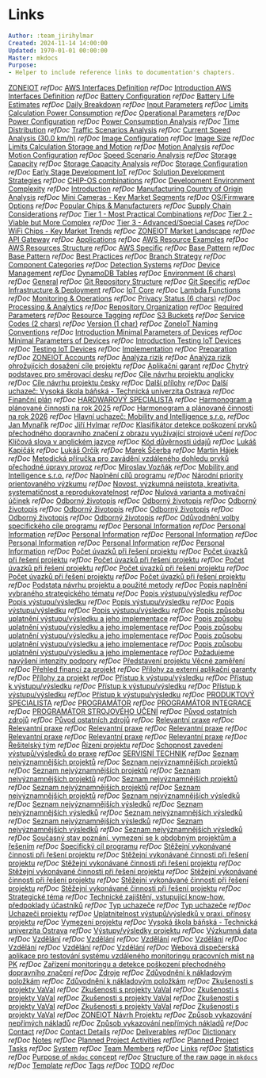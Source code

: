 # Links

```yaml
Author: :team_jirihylmar
Created: 2024-11-14 14:00:00
Updated: 1970-01-01 00:00:00
Master: mkdocs
Purpose:
- Helper to include reference links to documentation's chapters.
```

[ZONEIOT](#zoneiot) *refDoc*
[AWS Interfaces Definition](/development_aws/aws_interfaces_definition#aws-interfaces-definition) *refDoc*
[Introduction AWS Interfaces Definition](/development_aws/aws_interfaces_definition#introduction-aws-interfaces-definition) *refDoc*
[Battery Configuration](/development_common/limits_calculations_power_consumption#battery-configuration) *refDoc*
[Battery Life Estimates](/development_common/limits_calculations_power_consumption#battery-life-estimates) *refDoc*
[Daily Breakdown](/development_common/limits_calculations_power_consumption#daily-breakdown) *refDoc*
[Input Parameters](/development_common/limits_calculations_power_consumption#input-parameters) *refDoc*
[Limits Calculation Power Consumption](/development_common/limits_calculations_power_consumption#limits-calculation-power-consumption) *refDoc*
[Operational Parameters](/development_common/limits_calculations_power_consumption#operational-parameters) *refDoc*
[Power Configuration](/development_common/limits_calculations_power_consumption#power-configuration) *refDoc*
[Power Consumption Analysis](/development_common/limits_calculations_power_consumption#power-consumption-analysis) *refDoc*
[Time Distribution](/development_common/limits_calculations_power_consumption#time-distribution) *refDoc*
[Traffic Scenarios Analysis](/development_common/limits_calculations_power_consumption#traffic-scenarios-analysis) *refDoc*
[Current Speed Analysis (30.0 km/h)](/development_common/limits_calculations_storage_and_motion#current-speed-analysis-(30.0-km/h)) *refDoc*
[Image Configuration](/development_common/limits_calculations_storage_and_motion#image-configuration) *refDoc*
[Image Size](/development_common/limits_calculations_storage_and_motion#image-size) *refDoc*
[Limits Calculation Storage and Motion](/development_common/limits_calculations_storage_and_motion#limits-calculation-storage-and-motion) *refDoc*
[Motion Analysis](/development_common/limits_calculations_storage_and_motion#motion-analysis) *refDoc*
[Motion Configuration](/development_common/limits_calculations_storage_and_motion#motion-configuration) *refDoc*
[Speed Scenario Analysis](/development_common/limits_calculations_storage_and_motion#speed-scenario-analysis) *refDoc*
[Storage Capacity](/development_common/limits_calculations_storage_and_motion#storage-capacity) *refDoc*
[Storage Capacity Analysis](/development_common/limits_calculations_storage_and_motion#storage-capacity-analysis) *refDoc*
[Storage Configuration](/development_common/limits_calculations_storage_and_motion#storage-configuration) *refDoc*
[Early Stage Development IoT](/development_common/solution_development_strategies#early-stage-development-iot) *refDoc*
[Solution Development Strategies](/development_common/solution_development_strategies#solution-development-strategies) *refDoc*
[CHIP-OS combinations](/development_common/zoneiot_market_landscape_ro#chip-os-combinations) *refDoc*
[Development Environment Complexity](/development_common/zoneiot_market_landscape_ro#development-environment-complexity) *refDoc*
[Introduction](/development_common/zoneiot_market_landscape_ro#introduction) *refDoc*
[Manufacturing Country of Origin Analysis](/development_common/zoneiot_market_landscape_ro#manufacturing-country-of-origin-analysis) *refDoc*
[Mini Cameras - Key Market Segments](/development_common/zoneiot_market_landscape_ro#mini-cameras---key-market-segments) *refDoc*
[OS/Firmware Options](/development_common/zoneiot_market_landscape_ro#os/firmware-options) *refDoc*
[Popular Chips & Manufacturers](/development_common/zoneiot_market_landscape_ro#popular-chips-&-manufacturers) *refDoc*
[Supply Chain Considerations](/development_common/zoneiot_market_landscape_ro#supply-chain-considerations) *refDoc*
[Tier 1 - Most Practical Combinations](/development_common/zoneiot_market_landscape_ro#tier-1---most-practical-combinations) *refDoc*
[Tier 2 - Viable but More Complex](/development_common/zoneiot_market_landscape_ro#tier-2---viable-but-more-complex) *refDoc*
[Tier 3 - Advanced/Special Cases](/development_common/zoneiot_market_landscape_ro#tier-3---advanced/special-cases) *refDoc*
[WiFi Chips - Key Market Trends](/development_common/zoneiot_market_landscape_ro#wifi-chips---key-market-trends) *refDoc*
[ZONEIOT Market Landscape](/development_common/zoneiot_market_landscape_ro#zoneiot-market-landscape) *refDoc*
[API Gateway](/development_common/zoneiot_naming_conventions#api-gateway) *refDoc*
[Applications](/development_common/zoneiot_naming_conventions#applications) *refDoc*
[AWS Resource Examples](/development_common/zoneiot_naming_conventions#aws-resource-examples) *refDoc*
[AWS Resources Structure](/development_common/zoneiot_naming_conventions#aws-resources-structure) *refDoc*
[AWS Specific](/development_common/zoneiot_naming_conventions#aws-specific) *refDoc*
[Base Pattern](/development_common/zoneiot_naming_conventions#base-pattern) *refDoc*
[Base Pattern](/development_common/zoneiot_naming_conventions#base-pattern) *refDoc*
[Best Practices](/development_common/zoneiot_naming_conventions#best-practices) *refDoc*
[Branch Strategy](/development_common/zoneiot_naming_conventions#branch-strategy) *refDoc*
[Component Categories](/development_common/zoneiot_naming_conventions#component-categories) *refDoc*
[Detection Systems](/development_common/zoneiot_naming_conventions#detection-systems) *refDoc*
[Device Management](/development_common/zoneiot_naming_conventions#device-management) *refDoc*
[DynamoDB Tables](/development_common/zoneiot_naming_conventions#dynamodb-tables) *refDoc*
[Environment (6 chars)](/development_common/zoneiot_naming_conventions#environment-(6-chars)) *refDoc*
[General](/development_common/zoneiot_naming_conventions#general) *refDoc*
[Git Repository Structure](/development_common/zoneiot_naming_conventions#git-repository-structure) *refDoc*
[Git Specific](/development_common/zoneiot_naming_conventions#git-specific) *refDoc*
[Infrastructure & Deployment](/development_common/zoneiot_naming_conventions#infrastructure-&-deployment) *refDoc*
[IoT Core](/development_common/zoneiot_naming_conventions#iot-core) *refDoc*
[Lambda Functions](/development_common/zoneiot_naming_conventions#lambda-functions) *refDoc*
[Monitoring & Operations](/development_common/zoneiot_naming_conventions#monitoring-&-operations) *refDoc*
[Privacy Status (6 chars)](/development_common/zoneiot_naming_conventions#privacy-status-(6-chars)) *refDoc*
[Processing & Analytics](/development_common/zoneiot_naming_conventions#processing-&-analytics) *refDoc*
[Repository Organization](/development_common/zoneiot_naming_conventions#repository-organization) *refDoc*
[Required Parameters](/development_common/zoneiot_naming_conventions#required-parameters) *refDoc*
[Resource Tagging](/development_common/zoneiot_naming_conventions#resource-tagging) *refDoc*
[S3 Buckets](/development_common/zoneiot_naming_conventions#s3-buckets) *refDoc*
[Service Codes (2 chars)](/development_common/zoneiot_naming_conventions#service-codes-(2-chars)) *refDoc*
[Version (1 char)](/development_common/zoneiot_naming_conventions#version-(1-char)) *refDoc*
[ZoneIoT Naming Conventions](/development_common/zoneiot_naming_conventions#zoneiot-naming-conventions) *refDoc*
[Introduction Minimal Parameters of Devices](/development_devices/minimal_parameters_of_devices#introduction-minimal-parameters-of-devices) *refDoc*
[Minimal Parameters of Devices](/development_devices/minimal_parameters_of_devices#minimal-parameters-of-devices) *refDoc*
[Introduction Testing IoT Devices](/development_devices/testing_iot_devices#introduction-testing-iot-devices) *refDoc*
[Testing IoT Devices](/development_devices/testing_iot_devices#testing-iot-devices) *refDoc*
[Implementation](/governance/zoneiot_accounts#implementation) *refDoc*
[Preparation](/governance/zoneiot_accounts#preparation) *refDoc*
[ZONEIOT Accounts](/governance/zoneiot_accounts#zoneiot-accounts) *refDoc*
[Analýza rizik](/governance/zoneiot_navrh_projektu_ro#analyza-rizik) *refDoc*
[Analýza rizik ohrožujících dosažení cíle projektu](/governance/zoneiot_navrh_projektu_ro#analyza-rizik-ohrozujicich-dosazeni-cile-projektu) *refDoc*
[Aplikační garant](/governance/zoneiot_navrh_projektu_ro#aplikacni-garant) *refDoc*
[Chytrý podstavec pro směrovací desku](/governance/zoneiot_navrh_projektu_ro#chytry-podstavec-pro-smerovaci-desku) *refDoc*
[Cíle návrhu projektu anglicky](/governance/zoneiot_navrh_projektu_ro#cile-navrhu-projektu-anglicky) *refDoc*
[Cíle návrhu projektu česky](/governance/zoneiot_navrh_projektu_ro#cile-navrhu-projektu-cesky) *refDoc*
[Další přílohy](/governance/zoneiot_navrh_projektu_ro#dalsi-prilohy) *refDoc*
[Další uchazeč: Vysoká škola báňská - Technická univerzita Ostrava](/governance/zoneiot_navrh_projektu_ro#dalsi-uchazec:-vysoka-skola-banska---technicka-univerzita-ostrava) *refDoc*
[Finanční plán](/governance/zoneiot_navrh_projektu_ro#financni-plan) *refDoc*
[HARDWAROVÝ SPECIALISTA](/governance/zoneiot_navrh_projektu_ro#hardwarovy-specialista) *refDoc*
[Harmonogram a plánované činnosti na rok 2025](/governance/zoneiot_navrh_projektu_ro#harmonogram-a-planovane-cinnosti-na-rok-2025) *refDoc*
[Harmonogram a plánované činnosti na rok 2026](/governance/zoneiot_navrh_projektu_ro#harmonogram-a-planovane-cinnosti-na-rok-2026) *refDoc*
[Hlavní uchazeč: Mobility and Intelligence s.r.o.](/governance/zoneiot_navrh_projektu_ro#hlavni-uchazec:-mobility-and-intelligence-s.r.o.) *refDoc*
[Jan Mynařík](/governance/zoneiot_navrh_projektu_ro#jan-mynarik) *refDoc*
[Jiří Hylmar](/governance/zoneiot_navrh_projektu_ro#jiri-hylmar) *refDoc*
[Klasifikátor detekce poškození prvků přechodného dopravního značení z obrazu využívající strojové učení](/governance/zoneiot_navrh_projektu_ro#klasifikator-detekce-poskozeni-prvku-prechodneho-dopravniho-znaceni-z-obrazu-vyuzivajici-strojove-uceni) *refDoc*
[Klíčová slova v anglickém jazyce](/governance/zoneiot_navrh_projektu_ro#klicova-slova-v-anglickem-jazyce) *refDoc*
[Kód důvěrnosti údajů](/governance/zoneiot_navrh_projektu_ro#kod-duvernosti-udaju) *refDoc*
[Lukáš Kapičák](/governance/zoneiot_navrh_projektu_ro#lukas-kapicak) *refDoc*
[Lukáš Orčík](/governance/zoneiot_navrh_projektu_ro#lukas-orcik) *refDoc*
[Marek Ščerba](/governance/zoneiot_navrh_projektu_ro#marek-scerba) *refDoc*
[Martin Hájek](/governance/zoneiot_navrh_projektu_ro#martin-hajek) *refDoc*
[Metodická příručka pro zavádění vzdáleného dohledu prvků přechodné úpravy provoz](/governance/zoneiot_navrh_projektu_ro#metodicka-prirucka-pro-zavadeni-vzdaleneho-dohledu-prvku-prechodne-upravy-provoz) *refDoc*
[Miroslav Vozňák](/governance/zoneiot_navrh_projektu_ro#miroslav-voznak) *refDoc*
[Mobility and Intelligence s.r.o.](/governance/zoneiot_navrh_projektu_ro#mobility-and-intelligence-s.r.o.) *refDoc*
[Naplnění cílů programu](/governance/zoneiot_navrh_projektu_ro#naplneni-cilu-programu) *refDoc*
[Národní priority orientovaného výzkumu](/governance/zoneiot_navrh_projektu_ro#narodni-priority-orientovaneho-vyzkumu) *refDoc*
[Novost, výzkumná nejistota, kreativita, systematičnost a reprodukovatelnost](/governance/zoneiot_navrh_projektu_ro#novost,-vyzkumna-nejistota,-kreativita,-systematicnost-a-reprodukovatelnost) *refDoc*
[Nulová varianta a motivační účinek](/governance/zoneiot_navrh_projektu_ro#nulova-varianta-a-motivacni-ucinek) *refDoc*
[Odborný životopis](/governance/zoneiot_navrh_projektu_ro#odborny-zivotopis) *refDoc*
[Odborný životopis](/governance/zoneiot_navrh_projektu_ro#odborny-zivotopis) *refDoc*
[Odborný životopis](/governance/zoneiot_navrh_projektu_ro#odborny-zivotopis) *refDoc*
[Odborný životopis](/governance/zoneiot_navrh_projektu_ro#odborny-zivotopis) *refDoc*
[Odborný životopis](/governance/zoneiot_navrh_projektu_ro#odborny-zivotopis) *refDoc*
[Odborný životopis](/governance/zoneiot_navrh_projektu_ro#odborny-zivotopis) *refDoc*
[Odborný životopis](/governance/zoneiot_navrh_projektu_ro#odborny-zivotopis) *refDoc*
[Odůvodnění volby specifického cíle programu](/governance/zoneiot_navrh_projektu_ro#oduvodneni-volby-specifickeho-cile-programu) *refDoc*
[Personal Information](/governance/zoneiot_navrh_projektu_ro#personal-information) *refDoc*
[Personal Information](/governance/zoneiot_navrh_projektu_ro#personal-information) *refDoc*
[Personal Information](/governance/zoneiot_navrh_projektu_ro#personal-information) *refDoc*
[Personal Information](/governance/zoneiot_navrh_projektu_ro#personal-information) *refDoc*
[Personal Information](/governance/zoneiot_navrh_projektu_ro#personal-information) *refDoc*
[Personal Information](/governance/zoneiot_navrh_projektu_ro#personal-information) *refDoc*
[Personal Information](/governance/zoneiot_navrh_projektu_ro#personal-information) *refDoc*
[Počet úvazků při řešení projektu](/governance/zoneiot_navrh_projektu_ro#pocet-uvazku-pri-reseni-projektu) *refDoc*
[Počet úvazků při řešení projektu](/governance/zoneiot_navrh_projektu_ro#pocet-uvazku-pri-reseni-projektu) *refDoc*
[Počet úvazků při řešení projektu](/governance/zoneiot_navrh_projektu_ro#pocet-uvazku-pri-reseni-projektu) *refDoc*
[Počet úvazků při řešení projektu](/governance/zoneiot_navrh_projektu_ro#pocet-uvazku-pri-reseni-projektu) *refDoc*
[Počet úvazků při řešení projektu](/governance/zoneiot_navrh_projektu_ro#pocet-uvazku-pri-reseni-projektu) *refDoc*
[Počet úvazků při řešení projektu](/governance/zoneiot_navrh_projektu_ro#pocet-uvazku-pri-reseni-projektu) *refDoc*
[Počet úvazků při řešení projektu](/governance/zoneiot_navrh_projektu_ro#pocet-uvazku-pri-reseni-projektu) *refDoc*
[Podstata návrhu projektu a použité metody](/governance/zoneiot_navrh_projektu_ro#podstata-navrhu-projektu-a-pouzite-metody) *refDoc*
[Popis naplnění vybraného strategického tématu](/governance/zoneiot_navrh_projektu_ro#popis-naplneni-vybraneho-strategickeho-tematu) *refDoc*
[Popis výstupu/výsledku](/governance/zoneiot_navrh_projektu_ro#popis-vystupu/vysledku) *refDoc*
[Popis výstupu/výsledku](/governance/zoneiot_navrh_projektu_ro#popis-vystupu/vysledku) *refDoc*
[Popis výstupu/výsledku](/governance/zoneiot_navrh_projektu_ro#popis-vystupu/vysledku) *refDoc*
[Popis výstupu/výsledku](/governance/zoneiot_navrh_projektu_ro#popis-vystupu/vysledku) *refDoc*
[Popis výstupu/výsledku](/governance/zoneiot_navrh_projektu_ro#popis-vystupu/vysledku) *refDoc*
[Popis způsobu uplatnění výstupu/výsledku a jeho implementace](/governance/zoneiot_navrh_projektu_ro#popis-zpusobu-uplatneni-vystupu/vysledku-a-jeho-implementace) *refDoc*
[Popis způsobu uplatnění výstupu/výsledku a jeho implementace](/governance/zoneiot_navrh_projektu_ro#popis-zpusobu-uplatneni-vystupu/vysledku-a-jeho-implementace) *refDoc*
[Popis způsobu uplatnění výstupu/výsledku a jeho implementace](/governance/zoneiot_navrh_projektu_ro#popis-zpusobu-uplatneni-vystupu/vysledku-a-jeho-implementace) *refDoc*
[Popis způsobu uplatnění výstupu/výsledku a jeho implementace](/governance/zoneiot_navrh_projektu_ro#popis-zpusobu-uplatneni-vystupu/vysledku-a-jeho-implementace) *refDoc*
[Popis způsobu uplatnění výstupu/výsledku a jeho implementace](/governance/zoneiot_navrh_projektu_ro#popis-zpusobu-uplatneni-vystupu/vysledku-a-jeho-implementace) *refDoc*
[Požadujeme navýšení intenzity podpory](/governance/zoneiot_navrh_projektu_ro#pozadujeme-navyseni-intenzity-podpory) *refDoc*
[Představení projektu Věcné zaměření](/governance/zoneiot_navrh_projektu_ro#predstaveni-projektu-vecne-zamereni) *refDoc*
[Přehled financí za projekt](/governance/zoneiot_navrh_projektu_ro#prehled-financi-za-projekt) *refDoc*
[Přílohy za externí aplikační garanty](/governance/zoneiot_navrh_projektu_ro#prilohy-za-externi-aplikacni-garanty) *refDoc*
[Přílohy za projekt](/governance/zoneiot_navrh_projektu_ro#prilohy-za-projekt) *refDoc*
[Přístup k výstupu/výsledku](/governance/zoneiot_navrh_projektu_ro#pristup-k-vystupu/vysledku) *refDoc*
[Přístup k výstupu/výsledku](/governance/zoneiot_navrh_projektu_ro#pristup-k-vystupu/vysledku) *refDoc*
[Přístup k výstupu/výsledku](/governance/zoneiot_navrh_projektu_ro#pristup-k-vystupu/vysledku) *refDoc*
[Přístup k výstupu/výsledku](/governance/zoneiot_navrh_projektu_ro#pristup-k-vystupu/vysledku) *refDoc*
[Přístup k výstupu/výsledku](/governance/zoneiot_navrh_projektu_ro#pristup-k-vystupu/vysledku) *refDoc*
[PRODUKTOVÝ SPECIALISTA](/governance/zoneiot_navrh_projektu_ro#produktovy-specialista) *refDoc*
[PROGRAMÁTOR](/governance/zoneiot_navrh_projektu_ro#programator) *refDoc*
[PROGRAMÁTOR INTEGRACE](/governance/zoneiot_navrh_projektu_ro#programator-integrace) *refDoc*
[PROGRAMÁTOR STROJOVÉHO UČENÍ](/governance/zoneiot_navrh_projektu_ro#programator-strojoveho-uceni) *refDoc*
[Původ ostatních zdrojů](/governance/zoneiot_navrh_projektu_ro#puvod-ostatnich-zdroju) *refDoc*
[Původ ostatních zdrojů](/governance/zoneiot_navrh_projektu_ro#puvod-ostatnich-zdroju) *refDoc*
[Relevantní praxe](/governance/zoneiot_navrh_projektu_ro#relevantni-praxe) *refDoc*
[Relevantní praxe](/governance/zoneiot_navrh_projektu_ro#relevantni-praxe) *refDoc*
[Relevantní praxe](/governance/zoneiot_navrh_projektu_ro#relevantni-praxe) *refDoc*
[Relevantní praxe](/governance/zoneiot_navrh_projektu_ro#relevantni-praxe) *refDoc*
[Relevantní praxe](/governance/zoneiot_navrh_projektu_ro#relevantni-praxe) *refDoc*
[Relevantní praxe](/governance/zoneiot_navrh_projektu_ro#relevantni-praxe) *refDoc*
[Relevantní praxe](/governance/zoneiot_navrh_projektu_ro#relevantni-praxe) *refDoc*
[Řešitelský tým](/governance/zoneiot_navrh_projektu_ro#resitelsky-tym) *refDoc*
[Řízení projektu](/governance/zoneiot_navrh_projektu_ro#rizeni-projektu) *refDoc*
[Schopnost zavedení výstupů/výsledků do praxe](/governance/zoneiot_navrh_projektu_ro#schopnost-zavedeni-vystupu/vysledku-do-praxe) *refDoc*
[SERVISNÍ TECHNIK](/governance/zoneiot_navrh_projektu_ro#servisni-technik) *refDoc*
[Seznam nejvýznamnějších projektů](/governance/zoneiot_navrh_projektu_ro#seznam-nejvyznamnejsich-projektu) *refDoc*
[Seznam nejvýznamnějších projektů](/governance/zoneiot_navrh_projektu_ro#seznam-nejvyznamnejsich-projektu) *refDoc*
[Seznam nejvýznamnějších projektů](/governance/zoneiot_navrh_projektu_ro#seznam-nejvyznamnejsich-projektu) *refDoc*
[Seznam nejvýznamnějších projektů](/governance/zoneiot_navrh_projektu_ro#seznam-nejvyznamnejsich-projektu) *refDoc*
[Seznam nejvýznamnějších projektů](/governance/zoneiot_navrh_projektu_ro#seznam-nejvyznamnejsich-projektu) *refDoc*
[Seznam nejvýznamnějších projektů](/governance/zoneiot_navrh_projektu_ro#seznam-nejvyznamnejsich-projektu) *refDoc*
[Seznam nejvýznamnějších projektů](/governance/zoneiot_navrh_projektu_ro#seznam-nejvyznamnejsich-projektu) *refDoc*
[Seznam nejvýznamnějších výsledků](/governance/zoneiot_navrh_projektu_ro#seznam-nejvyznamnejsich-vysledku) *refDoc*
[Seznam nejvýznamnějších výsledků](/governance/zoneiot_navrh_projektu_ro#seznam-nejvyznamnejsich-vysledku) *refDoc*
[Seznam nejvýznamnějších výsledků](/governance/zoneiot_navrh_projektu_ro#seznam-nejvyznamnejsich-vysledku) *refDoc*
[Seznam nejvýznamnějších výsledků](/governance/zoneiot_navrh_projektu_ro#seznam-nejvyznamnejsich-vysledku) *refDoc*
[Seznam nejvýznamnějších výsledků](/governance/zoneiot_navrh_projektu_ro#seznam-nejvyznamnejsich-vysledku) *refDoc*
[Seznam nejvýznamnějších výsledků](/governance/zoneiot_navrh_projektu_ro#seznam-nejvyznamnejsich-vysledku) *refDoc*
[Seznam nejvýznamnějších výsledků](/governance/zoneiot_navrh_projektu_ro#seznam-nejvyznamnejsich-vysledku) *refDoc*
[Současný stav poznání, vymezení se k obdobným projektům a řešením](/governance/zoneiot_navrh_projektu_ro#soucasny-stav-poznani,-vymezeni-se-k-obdobnym-projektum-a-resenim) *refDoc*
[Specifický cíl programu](/governance/zoneiot_navrh_projektu_ro#specificky-cil-programu) *refDoc*
[Stěžejní vykonávané činnosti při řešení projektu](/governance/zoneiot_navrh_projektu_ro#stezejni-vykonavane-cinnosti-pri-reseni-projektu) *refDoc*
[Stěžejní vykonávané činnosti při řešení projektu](/governance/zoneiot_navrh_projektu_ro#stezejni-vykonavane-cinnosti-pri-reseni-projektu) *refDoc*
[Stěžejní vykonávané činnosti při řešení projektu](/governance/zoneiot_navrh_projektu_ro#stezejni-vykonavane-cinnosti-pri-reseni-projektu) *refDoc*
[Stěžejní vykonávané činnosti při řešení projektu](/governance/zoneiot_navrh_projektu_ro#stezejni-vykonavane-cinnosti-pri-reseni-projektu) *refDoc*
[Stěžejní vykonávané činnosti při řešení projektu](/governance/zoneiot_navrh_projektu_ro#stezejni-vykonavane-cinnosti-pri-reseni-projektu) *refDoc*
[Stěžejní vykonávané činnosti při řešení projektu](/governance/zoneiot_navrh_projektu_ro#stezejni-vykonavane-cinnosti-pri-reseni-projektu) *refDoc*
[Stěžejní vykonávané činnosti při řešení projektu](/governance/zoneiot_navrh_projektu_ro#stezejni-vykonavane-cinnosti-pri-reseni-projektu) *refDoc*
[Strategické téma](/governance/zoneiot_navrh_projektu_ro#strategicke-tema) *refDoc*
[Technické zajištění, vstupující know-how, předpoklady účastníků](/governance/zoneiot_navrh_projektu_ro#technicke-zajisteni,-vstupujici-know-how,-predpoklady-ucastniku) *refDoc*
[Typ uchazeče](/governance/zoneiot_navrh_projektu_ro#typ-uchazece) *refDoc*
[Typ uchazeče](/governance/zoneiot_navrh_projektu_ro#typ-uchazece) *refDoc*
[Uchazeči projektu](/governance/zoneiot_navrh_projektu_ro#uchazeci-projektu) *refDoc*
[Uplatnitelnost výstupů/výsledků v praxi, přínosy projektu](/governance/zoneiot_navrh_projektu_ro#uplatnitelnost-vystupu/vysledku-v-praxi,-prinosy-projektu) *refDoc*
[Vymezení projektu](/governance/zoneiot_navrh_projektu_ro#vymezeni-projektu) *refDoc*
[Vysoká škola báňská - Technická univerzita Ostrava](/governance/zoneiot_navrh_projektu_ro#vysoka-skola-banska---technicka-univerzita-ostrava) *refDoc*
[Výstupy/výsledky projektu](/governance/zoneiot_navrh_projektu_ro#vystupy/vysledky-projektu) *refDoc*
[Výzkumná data](/governance/zoneiot_navrh_projektu_ro#vyzkumna-data) *refDoc*
[Vzdělání](/governance/zoneiot_navrh_projektu_ro#vzdelani) *refDoc*
[Vzdělání](/governance/zoneiot_navrh_projektu_ro#vzdelani) *refDoc*
[Vzdělání](/governance/zoneiot_navrh_projektu_ro#vzdelani) *refDoc*
[Vzdělání](/governance/zoneiot_navrh_projektu_ro#vzdelani) *refDoc*
[Vzdělání](/governance/zoneiot_navrh_projektu_ro#vzdelani) *refDoc*
[Vzdělání](/governance/zoneiot_navrh_projektu_ro#vzdelani) *refDoc*
[Vzdělání](/governance/zoneiot_navrh_projektu_ro#vzdelani) *refDoc*
[Webová dispečerská aplikace pro testování systému vzdáleného monitoringu pracovních míst na PK](/governance/zoneiot_navrh_projektu_ro#webova-dispecerska-aplikace-pro-testovani-systemu-vzdaleneho-monitoringu-pracovnich-mist-na-pk) *refDoc*
[Zařízení monitoringu a detekce poškození přechodného dopravního značení](/governance/zoneiot_navrh_projektu_ro#zarizeni-monitoringu-a-detekce-poskozeni-prechodneho-dopravniho-znaceni) *refDoc*
[Zdroje](/governance/zoneiot_navrh_projektu_ro#zdroje) *refDoc*
[Zdůvodnění k nákladovým položkám](/governance/zoneiot_navrh_projektu_ro#zduvodneni-k-nakladovym-polozkam) *refDoc*
[Zdůvodnění k nákladovým položkám](/governance/zoneiot_navrh_projektu_ro#zduvodneni-k-nakladovym-polozkam) *refDoc*
[Zkušenosti s projekty VaVaI](/governance/zoneiot_navrh_projektu_ro#zkusenosti-s-projekty-vavai) *refDoc*
[Zkušenosti s projekty VaVaI](/governance/zoneiot_navrh_projektu_ro#zkusenosti-s-projekty-vavai) *refDoc*
[Zkušenosti s projekty VaVaI](/governance/zoneiot_navrh_projektu_ro#zkusenosti-s-projekty-vavai) *refDoc*
[Zkušenosti s projekty VaVaI](/governance/zoneiot_navrh_projektu_ro#zkusenosti-s-projekty-vavai) *refDoc*
[Zkušenosti s projekty VaVaI](/governance/zoneiot_navrh_projektu_ro#zkusenosti-s-projekty-vavai) *refDoc*
[Zkušenosti s projekty VaVaI](/governance/zoneiot_navrh_projektu_ro#zkusenosti-s-projekty-vavai) *refDoc*
[Zkušenosti s projekty VaVaI](/governance/zoneiot_navrh_projektu_ro#zkusenosti-s-projekty-vavai) *refDoc*
[ZONEIOT Návrh Projektu](/governance/zoneiot_navrh_projektu_ro#zoneiot-navrh-projektu) *refDoc*
[Způsob vykazování nepřímých nákladů](/governance/zoneiot_navrh_projektu_ro#zpusob-vykazovani-neprimych-nakladu) *refDoc*
[Způsob vykazování nepřímých nákladů](/governance/zoneiot_navrh_projektu_ro#zpusob-vykazovani-neprimych-nakladu) *refDoc*
[Contact](/support/contact#contact) *refDoc*
[Contact Details](/support/contact#contact-details) *refDoc*
[Deliverables](/support/dictionary#deliverables) *refDoc*
[Dictionary](/support/dictionary#dictionary) *refDoc*
[Notes](/support/dictionary#notes) *refDoc*
[Planned Project Activities](/support/dictionary#planned-project-activities) *refDoc*
[Planned Project Tasks](/support/dictionary#planned-project-tasks) *refDoc*
[System](/support/dictionary#system) *refDoc*
[Team Members](/support/dictionary#team-members) *refDoc*
[Links](/support/links#links) *refDoc*
[Statistics](/support/statistics#statistics) *refDoc*
[Purpose of `mkdoc` concept](/support/template#purpose-of-mkdoc-concept) *refDoc*
[Structure of the raw page in `mkdocs`](/support/template#structure-of-the-raw-page-in-mkdocs) *refDoc*
[Template](/support/template#template) *refDoc*
[Tags](/tags#tags) *refDoc*
[TODO](/todo#todo) *refDoc*
